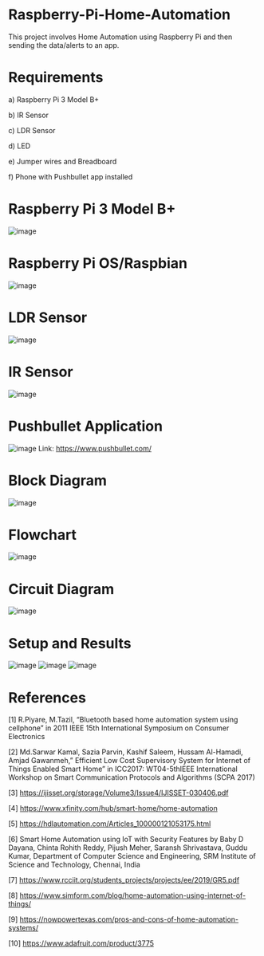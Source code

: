 # Raspberry-Pi-Home-Automation
This project involves Home Automation using Raspberry Pi and then sending the data/alerts to an app.
# Requirements
a) Raspberry Pi 3 Model B+

b) IR Sensor

c) LDR Sensor

d) LED

e) Jumper wires and Breadboard

f) Phone with Pushbullet app installed

# Raspberry Pi 3 Model B+
![image](https://github.com/KarthikT23/Raspberry-Pi-Home-Automation/assets/119528503/c3154c97-8704-48d3-aa26-86786754696e)
# Raspberry Pi OS/Raspbian
![image](https://github.com/KarthikT23/Raspberry-Pi-Home-Automation/assets/119528503/f99b613c-d951-4c75-b983-bf5415c8cb23)
# LDR Sensor
![image](https://github.com/KarthikT23/Raspberry-Pi-Home-Automation/assets/119528503/a365ecea-1d18-4135-9b9d-1c78ebc248de)
# IR Sensor
![image](https://github.com/KarthikT23/Raspberry-Pi-Home-Automation/assets/119528503/30ae5963-dabb-45b8-a50b-6923b9e8080f)
# Pushbullet Application
![image](https://github.com/KarthikT23/Raspberry-Pi-Home-Automation/assets/119528503/ec743223-4e68-4348-9ac9-f02868ff724a)
Link: https://www.pushbullet.com/
# Block Diagram
![image](https://github.com/KarthikT23/Raspberry-Pi-Home-Automation/assets/119528503/c2da1d4a-6faf-4b18-88ab-7a852caac5d5)
# Flowchart
![image](https://github.com/KarthikT23/Raspberry-Pi-Home-Automation/assets/119528503/550aca22-9329-4f48-8ad1-45780d6a715e)
# Circuit Diagram
![image](https://github.com/KarthikT23/Raspberry-Pi-Home-Automation/assets/119528503/9d090025-c399-4903-8a78-209063c95dee)
# Setup and Results
![image](https://github.com/KarthikT23/Raspberry-Pi-Home-Automation/assets/119528503/af0d8e25-6424-42eb-a645-8d4b5a30a1e6)
![image](https://github.com/KarthikT23/Raspberry-Pi-Home-Automation/assets/119528503/632b4a89-8540-4e78-81b0-84edee03f0f0)
![image](https://github.com/KarthikT23/Raspberry-Pi-Home-Automation/assets/119528503/3f490cea-a21b-45bf-acd3-58189f8316a2)

# References
[1] R.Piyare, M.Tazil, “Bluetooth based home automation system using cellphone” in 2011 IEEE 15th International Symposium on Consumer Electronics

[2] Md.Sarwar Kamal, Sazia Parvin, Kashif Saleem, Hussam Al-Hamadi, Amjad Gawanmeh,” Efficient Low Cost Supervisory System for Internet of Things Enabled Smart Home” in ICC2017: WT04-5thIEEE International Workshop on Smart Communication Protocols and Algorithms (SCPA 2017)

[3] https://ijisset.org/storage/Volume3/Issue4/IJISSET-030406.pdf

[4] https://www.xfinity.com/hub/smart-home/home-automation

[5] https://hdlautomation.com/Articles_100000121053175.html

[6] Smart Home Automation using IoT with Security Features by Baby D Dayana, Chinta Rohith Reddy, Pijush Meher, Saransh Shrivastava, Guddu Kumar, Department of Computer Science and Engineering, SRM Institute of Science and Technology, Chennai, India

[7] https://www.rcciit.org/students_projects/projects/ee/2019/GR5.pdf

[8] https://www.simform.com/blog/home-automation-using-internet-of-things/

[9] https://nowpowertexas.com/pros-and-cons-of-home-automation-systems/

[10] https://www.adafruit.com/product/3775











